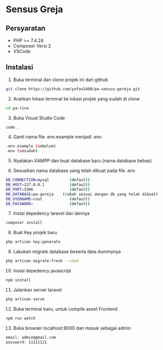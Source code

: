 # Sensus Greja

## Persyaratan

-   PHP >= 7.4.24
-   Composer Versi 2
-   VSCode

## Instalasi

1. Buka terminal dan clone projek ini dari github

```bash
git clone https://github.com/yofan2408/pa-sensus-gereja.git
```

2. Arahkan lokasi terminal ke lokasi projek yang sudah di clone

```bash
cd pa-riva
```

3. Buka Visual Studio Code

```bash
code .
```

4. Ganti nama file .env.example menjadi .env

```bash
.env.example (sebelum)
.env (sesudah)
```

5. Nyalakan XAMPP dan buat database baru (nama database bebas)

6. Sesuaikan nama database yang telah dibuat pada file .env

```bash
DB_CONNECTION=mysql         (default)
DB_HOST=127.0.0.1           (default)
DB_PORT=3306                (default)
DB_DATABASE=pa-gereja    (rubah sesuai dengan db yang telah dibuat)
DB_USERNAME=root            (default)
DB_PASSWORD=                (default)
```

7. Instal depedency laravel dan lainnya

```bash
composer install
```

8. Buat Key projek baru

```bash
php artisan key:generate
```

9.  Lakukan migrate database beserta data dummynya

```bash
php artisan migrate:fresh --seed
```

10. Instal depedency javascript

```bash
npm install
```

11. Jalankan server laravel

```bash
php artisan serve
```

12. Buka terminal baru, untuk compile asset Frontend

```bash
npm run watch
```

13. Buka browser localhost:8000 dan masuk sebagai admin

```bash
email: admin@gmail.com
password: 11111111
```
